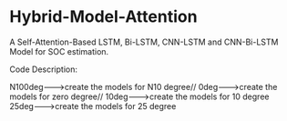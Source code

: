 # Hybrid-Model-Attention

A Self-Attention-Based LSTM, Bi-LSTM, CNN-LSTM and CNN-Bi-LSTM Model for SOC estimation.

Code Description:

N100deg--->create the models for N10 degree//
0deg--->create the models for zero degree//
10deg--->create the models for 10 degree
25deg--->create the models for 25 degree
